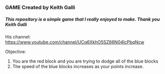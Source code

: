 ### GAME Created by Keith Galli
##### This repository is a simple game that I really enjoyed to make. Thank you Keith Galli
His channel: https://www.youtube.com/channel/UCq6XkhO5SZ66N04IcPbqNcw

Objective:
1. You are the red block and you are trying to dodge all of the blue blocks
2. The speed of the blue blocks increases as your points increase.
